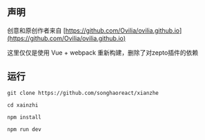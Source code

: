 
## 声明

创意和原创作者来自  [https://github.com/Ovilia/ovilia.github.io](https://github.com/Ovilia/ovilia.github.io)

这里仅仅是使用 Vue + webpack 重新构建，删除了对zepto插件的依赖

## 运行
```
git clone https://github.com/songhaoreact/xianzhe

cd xainzhi

npm install

npm run dev

```





